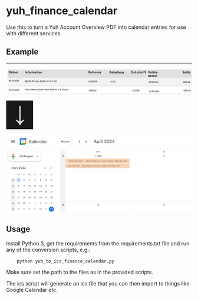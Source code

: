 # yuh_finance_calendar

Use this to turn a Yuh Account Overview PDF into calendar entries for use with different services.

## Example
---------------

![alt text](resources/account_pdf_example.png)

![alt text](resources/downarrow.png)

![alt text](resources/google_calendar_example.png)

## Usage

Install Python 3, get the requirements from the requirements.txt file and run any of the conversion scripts, e.g.:

```
    python yuh_to_ics_finance_calendar.py
```

 Make sure set the path to the files as in the provided scripts.

 The ics script will generate an ics file that you can then import to things like Google Calendar etc.
